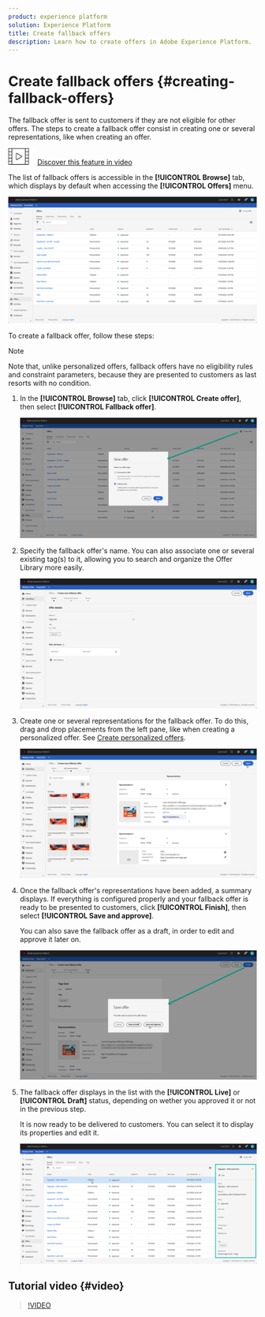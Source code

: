 ```yaml
---
product: experience platform
solution: Experience Platform
title: Create fallback offers
description: Learn how to create offers in Adobe Experience Platform.
---
```


# Create fallback offers {#creating-fallback-offers}

The fallback offer is sent to customers if they are not eligible for other offers. The steps to create a fallback offer consist in creating one or several representations, like when creating an offer.

![](../assets/do-not-localize/how-to-video.png) [Discover this feature in video](#video)

The list of fallback offers is accessible in the **[!UICONTROL Browse]** tab, which displays by default when accessing the **[!UICONTROL Offers]** menu.

![](../assets/offers_list.png)

To create a fallback offer, follow these steps:

>[!NOTE]
>
>Note that, unlike personalized offers, fallback offers have no eligibility rules and constraint parameters, because they are presented to customers as last resorts with no condition.

1. In the **[!UICONTROL Browse]** tab, click **[!UICONTROL Create offer]**, then select **[!UICONTROL Fallback offer]**.

    ![](../assets/create_fallback.png)

1. Specify the fallback offer's name. You can also associate one or several existing tag(s) to it, allowing you to search and organize the Offer Library more easily. 

    ![](../assets/fallback_details.png)
    
1. Create one or several representations for the fallback offer. To do this, drag and drop placements from the left pane, like when creating a personalized offer. See [Create personalized offers](../offer-library/creating-personalized-offers.md).

    ![](../assets/fallback_content.png)

1. Once the fallback offer's representations have been added, a summary displays. If everything is configured properly and your fallback offer is ready to be presented to customers, click **[!UICONTROL Finish]**, then select **[!UICONTROL Save and approve]**.

    You can also save the fallback offer as a draft, in order to edit and approve it later on.

    ![](../assets/fallback_review.png)

1. The fallback offer displays in the list with the **[!UICONTROL Live]** or **[!UICONTROL Draft]** status, depending on wether you approved it or not in the previous step.

    It is now ready to be delivered to customers. You can select it to display its properties and edit it. <!-- no suppression? -->

    ![](../assets/fallback_created.png)

## Tutorial video {#video}

>[!VIDEO](https://video.tv.adobe.com/v/329383?quality=12)
